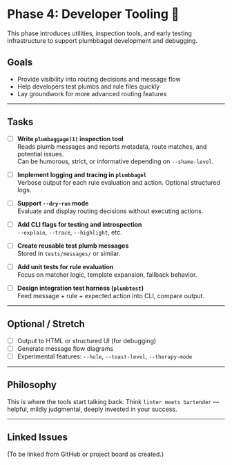 # Phase 4: Developer Tooling 🧰

This phase introduces utilities, inspection tools, and early testing infrastructure to support plumbbagel development and debugging.

## Goals

- Provide visibility into routing decisions and message flow
- Help developers test plumbs and rule files quickly
- Lay groundwork for more advanced routing features

---

## Tasks

- [ ] **Write `plumbaggage(1)` inspection tool**  
      Reads plumb messages and reports metadata, route matches, and potential issues.  
      Can be humorous, strict, or informative depending on `--shame-level`.

- [ ] **Implement logging and tracing in `plumbbagel`**  
      Verbose output for each rule evaluation and action. Optional structured logs.

- [ ] **Support `--dry-run` mode**  
      Evaluate and display routing decisions without executing actions.

- [ ] **Add CLI flags for testing and introspection**  
      `--explain`, `--trace`, `--highlight`, etc.

- [ ] **Create reusable test plumb messages**  
      Stored in `tests/messages/` or similar.

- [ ] **Add unit tests for rule evaluation**  
      Focus on matcher logic, template expansion, fallback behavior.

- [ ] **Design integration test harness (`plumbtest`)**  
      Feed message + rule + expected action into CLI, compare output.

---

## Optional / Stretch

- [ ] Output to HTML or structured UI (for debugging)
- [ ] Generate message flow diagrams
- [ ] Experimental features: `--hole`, `--toast-level`, `--therapy-mode`

---

## Philosophy

This is where the tools start talking back. Think `linter meets bartender` — helpful, mildly judgmental, deeply invested in your success.

---

## Linked Issues

(To be linked from GitHub or project board as created.)
